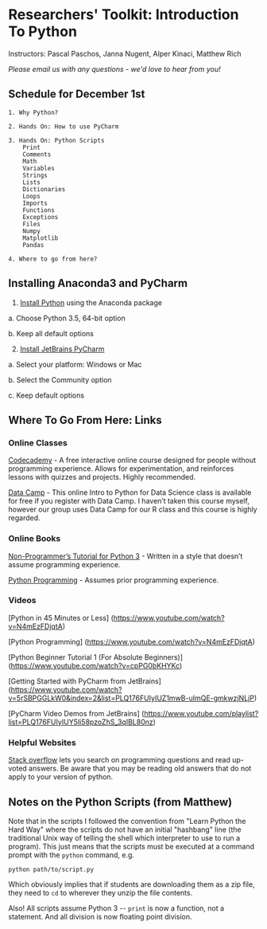 # Researchers' Toolkit: Introduction To Python

Instructors: Pascal Paschos, Janna Nugent, Alper Kinaci, Matthew Rich

*Please email us with any questions - we'd love to hear from you!*

## Schedule for December 1st
    1. Why Python?

    2. Hands On: How to use PyCharm

    3. Hands On: Python Scripts
        Print
        Comments
        Math
        Variables
        Strings
        Lists
        Dictionaries
        Loops
        Imports
        Functions
        Exceptions
        Files
        Numpy
        Matplotlib
        Pandas

    4. Where to go from here?  

## Installing Anaconda3 and PyCharm

1. [Install Python](https://docs.continuum.io/anaconda/install) using the Anaconda package

  a. Choose Python 3.5, 64-bit option
  
  b. Keep all default options
  
2. [Install JetBrains PyCharm](https://www.jetbrains.com/pycharm/download/)

  a. Select your platform: Windows or Mac
  
  b. Select the Community option
  
  c. Keep default options


## Where To Go From Here: Links

### Online Classes

[Codecademy](https://www.codecademy.com/learn/python) -
A free interactive online course designed for people without programming experience.  Allows for experimentation, and reinforces lessons with quizzes and projects.  Highly recommended.

[Data Camp](https://www.datacamp.com/courses/intro-to-python-for-data-science) -
This online Intro to Python for Data Science class is available for free if you register with Data Camp.  I haven’t taken this course myself, however our group uses Data Camp for our R class and this course is highly regarded.


### Online Books

[Non-Programmer’s Tutorial for Python 3](https://en.wikibooks.org/wiki/Non-Programmer%27s_Tutorial_for_Python_3/Hello,_World) -  Written in a style that doesn’t assume programming experience.

[Python Programming](https://en.wikibooks.org/wiki/Python_Programming/Overview) - Assumes prior programming experience.


### Videos

[Python in 45 Minutes or Less]
(https://www.youtube.com/watch?v=N4mEzFDjqtA)

[Python Programming]
(https://www.youtube.com/watch?v=N4mEzFDjqtA)

[Python Beginner Tutorial 1 (For Absolute Beginners)]
(https://www.youtube.com/watch?v=cpPG0bKHYKc)

[Getting Started with PyCharm from JetBrains]
(https://www.youtube.com/watch?v=5rSBPGGLkW0&index=2&list=PLQ176FUIyIUZ1mwB-uImQE-gmkwzjNLjP)

[PyCharm Video Demos from JetBrains]
(https://www.youtube.com/playlist?list=PLQ176FUIyIUY5Ii58pzoZhS_3qIBL80nz)


### Helpful Websites
[Stack overflow](https://www.stackoverflow.com) lets you search on programming questions and read up-voted answers.  Be aware that you may be reading old answers that do not apply to your version of python.


## Notes on the Python Scripts (from Matthew)

Note that in the scripts I followed the convention from "Learn Python the Hard
Way" where the scripts do not have an initial "hashbang" line (the traditional
Unix way of telling the shell which interpreter to use to run a program). This
just means that the scripts must be executed at a command prompt with the
`python` command, e.g.

    python path/to/script.py

Which obviously implies that if students are downloading them as a zip file,
they need to `cd` to wherever they unzip the file contents.

Also! All scripts assume Python 3 -- `print` is now a function, not a statement.
And all division is now floating point division.
